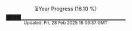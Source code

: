 <p align="center">
⏳Year Progress (16.10 %)<br>
████▁▁▁▁▁▁▁▁▁▁▁▁▁▁▁▁▁▁▁▁▁▁▁▁▁▁ <br>
<sub>Updated: Fri, 28 Feb 2025 18:03:37 GMT</sub>
</p>

